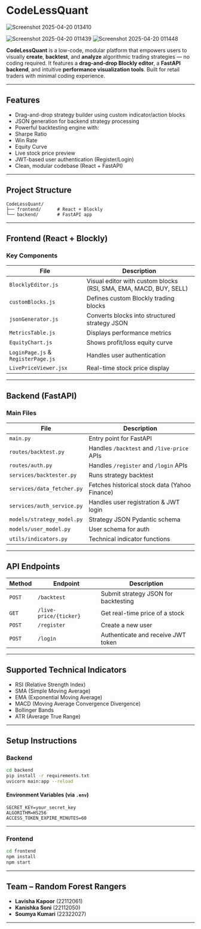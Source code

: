 # CodeLessQuant
![Screenshot 2025-04-20 013410](https://github.com/user-attachments/assets/d41a1b12-2d9c-44a9-bd9e-091d3d080ecb)

![Screenshot 2025-04-20 011439](https://github.com/user-attachments/assets/79b01b30-17a7-465a-91bd-e278afccc5ef)
![Screenshot 2025-04-20 011448](https://github.com/user-attachments/assets/599aea4a-85ae-4d7e-b81f-24e772594dca)

**CodeLessQuant** is a low-code, modular platform that empowers users to visually **create**, **backtest**, and **analyze** algorithmic trading strategies — no coding required.
It features a **drag-and-drop Blockly editor**, a **FastAPI backend**, and intuitive **performance visualization tools**. Built for retail traders with minimal coding experience.

---

##  Features

-  Drag-and-drop strategy builder using custom indicator/action blocks
-  JSON generation for backend strategy processing
-  Powerful backtesting engine with:
  - Sharpe Ratio
  - Win Rate
  - Equity Curve
-  Live stock price preview
-  JWT-based user authentication (Register/Login)
-  Clean, modular codebase (React + FastAPI)

---

##  Project Structure

```
CodeLessQuant/
├── frontend/      # React + Blockly
└── backend/       # FastAPI app
```

---

##  Frontend (React + Blockly)

### Key Components

| File | Description |
|------|-------------|
| `BlocklyEditor.js` | Visual editor with custom blocks (RSI, SMA, EMA, MACD, BUY, SELL) |
| `customBlocks.js` | Defines custom Blockly trading blocks |
| `jsonGenerator.js` | Converts blocks into structured strategy JSON |
| `MetricsTable.js` | Displays performance metrics |
| `EquityChart.js` | Shows profit/loss equity curve |
| `LoginPage.js` & `RegisterPage.js` | Handles user authentication |
| `LivePriceViewer.jsx` | Real-time stock price display |

---

##  Backend (FastAPI)

### Main Files

| File | Description |
|------|-------------|
| `main.py` | Entry point for FastAPI |
| `routes/backtest.py` | Handles `/backtest` and `/live-price` APIs |
| `routes/auth.py` | Handles `/register` and `/login` APIs |
| `services/backtester.py` | Runs strategy backtest |
| `services/data_fetcher.py` | Fetches historical stock data (Yahoo Finance) |
| `services/auth_service.py` | Handles user registration & JWT login |
| `models/strategy_model.py` | Strategy JSON Pydantic schema |
| `models/user_model.py` | User schema for auth |
| `utils/indicators.py` | Technical indicator functions |

---

##  API Endpoints

| Method | Endpoint | Description |
|--------|----------|-------------|
| `POST` | `/backtest` | Submit strategy JSON for backtesting |
| `GET` | `/live-price/{ticker}` | Get real-time price of a stock |
| `POST` | `/register` | Create a new user |
| `POST` | `/login` | Authenticate and receive JWT token |

---

##  Supported Technical Indicators

- RSI (Relative Strength Index)
- SMA (Simple Moving Average)
- EMA (Exponential Moving Average)
- MACD (Moving Average Convergence Divergence)
- Bollinger Bands
- ATR (Average True Range)

---

##  Setup Instructions

###  Backend

```bash
cd backend
pip install -r requirements.txt
uvicorn main:app --reload
```

####  Environment Variables (via `.env`)

```
SECRET_KEY=your_secret_key
ALGORITHM=HS256
ACCESS_TOKEN_EXPIRE_MINUTES=60
```

---

###  Frontend

```bash
cd frontend
npm install
npm start
```

---

##  Team – Random Forest Rangers

- **Lavisha Kapoor** (22112061)  
- **Kanishka Soni** (22112050)  
- **Soumya Kumari** (22322027)  

---
